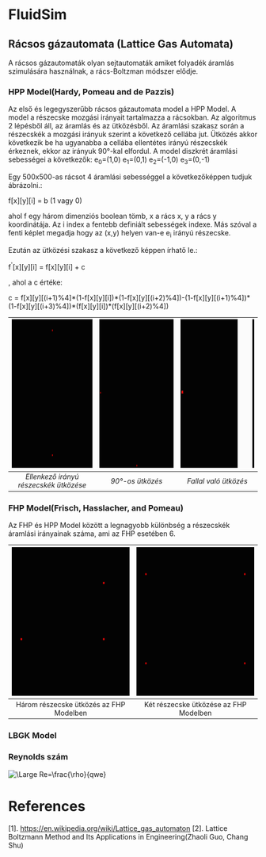 
# FluidSim

## Rácsos gázautomata (Lattice Gas Automata)
A rácsos gázautomaták olyan sejtautomaták amiket folyadék áramlás szimulására használnak, a rács-Boltzman módszer elődje.

### HPP Model(Hardy, Pomeau and de Pazzis)
Az első és legegyszerűbb rácsos gázautomata model a HPP Model. A model a részecske mozgási irányait tartalmazza a rácsokban. Az algoritmus 2 lépésből áll, az áramlás és az ütközésből. Az áramlási szakasz során a részecskék a mozgási irányuk szerint a következő cellába jut. Ütközés akkor következik be ha ugyanabba a cellába ellentétes irányú részecskék érkeznek, ekkor az irányuk 90°-kal elfordul. A model diszkrét áramlási sebességei a következők:
e<sub>0</sub>=(1,0)
e<sub>1</sub>=(0,1)
e<sub>2</sub>=(-1,0)
e<sub>3</sub>=(0,-1)

Egy 500x500-as rácsot 4 áramlási sebességgel a következőképpen tudjuk ábrázolni.:

f[x][y][i] = b (1 vagy 0)

ahol f egy három dimenziós boolean tömb, x a rács x, y a rács y koordinátája. Az i index a fentebb definiált sebességek indexe. Más szóval a fenti képlet megadja hogy az (x,y) helyen van-e e<sub>i</sub> irányú részecske.

Ezután az ütközési szakasz a következő képpen írhatő le.:

f<sup>'</sup>[x][y][i] = f[x][y][i] + c

, ahol a c értéke:<br>

<p>c = f[x][y][(i+1)%4]*(1-f[x][y][i])*(1-f[x][y][(i+2)%4])-(1-f[x][y][(i+1)%4])*(1-f[x][y][(i+3)%4])*(f[x][y][i])*(f[x][y][(i+2)%4]) </p>

| <img src="images/fluid.gif" width="300" height="300"> | <img src="images/nothing.gif" width="300" height="300"> | <img src="images/bounce.gif" width="300" height="300"> |
|:--:| :--: | :--: |
| *Ellenkező irányú részecskék ütközése* | *90°-os ütközés* | *Fallal való ütközés* |

### FHP Model(Frisch, Hasslacher, and Pomeau)
Az FHP és HPP Model között a legnagyobb különbség a részecskék áramlási irányainak száma, ami az FHP esetében 6.

| <img src="images/fhp.gif" width="300" height="300"> | <img src="images/fhpcollision.gif" width="300" height="300">|
| :--: | :--: |
| Három részecske ütközés az FHP Modelben | Két részecske ütközése az FHP Modelben | 

### LBGK Model
### Reynolds szám
<img src="https://latex.codecogs.com/svg.latex?\Large&space;Re=\frac{\rho uL}{\mu}" title="\Large Re=\frac{\rho}{qwe}" />

# References
[1]. https://en.wikipedia.org/wiki/Lattice_gas_automaton
[2]. Lattice Boltzmann Method and Its Applications in Engineering(Zhaoli Guo, Chang Shu)
